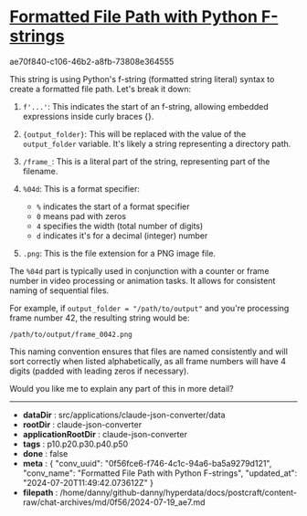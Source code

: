 # [Formatted File Path with Python F-strings](https://claude.ai/chat/0f56fce6-f746-4c1c-94a6-ba5a9279d121)

ae70f840-c106-46b2-a8fb-73808e364555

 This string is using Python's f-string (formatted string literal) syntax to create a formatted file path. Let's break it down:

1. `f'...'`: This indicates the start of an f-string, allowing embedded expressions inside curly braces {}.

2. `{output_folder}`: This will be replaced with the value of the `output_folder` variable. It's likely a string representing a directory path.

3. `/frame_`: This is a literal part of the string, representing part of the filename.

4. `%04d`: This is a format specifier:
   - `%` indicates the start of a format specifier
   - `0` means pad with zeros
   - `4` specifies the width (total number of digits)
   - `d` indicates it's for a decimal (integer) number

5. `.png`: This is the file extension for a PNG image file.

The `%04d` part is typically used in conjunction with a counter or frame number in video processing or animation tasks. It allows for consistent naming of sequential files.

For example, if `output_folder = "/path/to/output"` and you're processing frame number 42, the resulting string would be:

`/path/to/output/frame_0042.png`

This naming convention ensures that files are named consistently and will sort correctly when listed alphabetically, as all frame numbers will have 4 digits (padded with leading zeros if necessary).

Would you like me to explain any part of this in more detail?

---

* **dataDir** : src/applications/claude-json-converter/data
* **rootDir** : claude-json-converter
* **applicationRootDir** : claude-json-converter
* **tags** : p10.p20.p30.p40.p50
* **done** : false
* **meta** : {
  "conv_uuid": "0f56fce6-f746-4c1c-94a6-ba5a9279d121",
  "conv_name": "Formatted File Path with Python F-strings",
  "updated_at": "2024-07-20T11:49:42.073612Z"
}
* **filepath** : /home/danny/github-danny/hyperdata/docs/postcraft/content-raw/chat-archives/md/0f56/2024-07-19_ae7.md